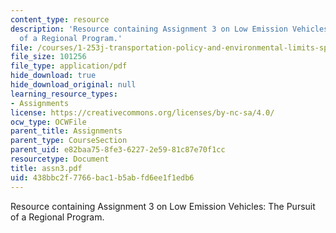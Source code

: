 ```yaml
---
content_type: resource
description: 'Resource containing Assignment 3 on Low Emission Vehicles: The Pursuit
  of a Regional Program.'
file: /courses/1-253j-transportation-policy-and-environmental-limits-spring-2004/438bbc2f7766bac1b5abfd6ee1f1edb6_assn3.pdf
file_size: 101256
file_type: application/pdf
hide_download: true
hide_download_original: null
learning_resource_types:
- Assignments
license: https://creativecommons.org/licenses/by-nc-sa/4.0/
ocw_type: OCWFile
parent_title: Assignments
parent_type: CourseSection
parent_uid: e82baa75-8fe3-6227-2e59-81c87e70f1cc
resourcetype: Document
title: assn3.pdf
uid: 438bbc2f-7766-bac1-b5ab-fd6ee1f1edb6
---
```

Resource containing Assignment 3 on Low Emission Vehicles: The Pursuit of a Regional Program.